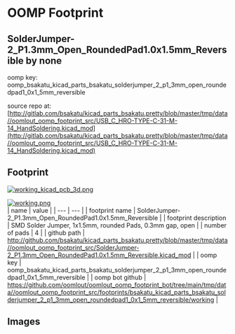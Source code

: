 # OOMP Footprint  
## SolderJumper-2_P1.3mm_Open_RoundedPad1.0x1.5mm_Reversible  by none  
  
oomp key: oomp_bsakatu_kicad_parts_bsakatu_solderjumper_2_p1_3mm_open_roundedpad1_0x1_5mm_reversible  
  
source repo at: [http://gitlab.com/bsakatu/kicad_parts_bsakatu.pretty/blob/master/tmp/data//oomlout_oomp_footprint_src/USB_C_HRO-TYPE-C-31-M-14_HandSoldering.kicad_mod](http://gitlab.com/bsakatu/kicad_parts_bsakatu.pretty/blob/master/tmp/data//oomlout_oomp_footprint_src/USB_C_HRO-TYPE-C-31-M-14_HandSoldering.kicad_mod)  
## Footprint  
  
[![working_kicad_pcb_3d.png](working_kicad_pcb_3d_600.png)](working_kicad_pcb_3d.png)  
  
[![working.png](working_600.png)](working.png)  
| name | value | 
| --- | --- | 
| footprint name | SolderJumper-2_P1.3mm_Open_RoundedPad1.0x1.5mm_Reversible | 
| footprint description | SMD Solder Jumper, 1x1.5mm, rounded Pads, 0.3mm gap, open | 
| number of pads | 4 | 
| github path | http://github.com/bsakatu/kicad_parts_bsakatu.pretty/blob/master/tmp/data//oomlout_oomp_footprint_src/SolderJumper-2_P1.3mm_Open_RoundedPad1.0x1.5mm_Reversible.kicad_mod | 
| oomp key | oomp_bsakatu_kicad_parts_bsakatu_solderjumper_2_p1_3mm_open_roundedpad1_0x1_5mm_reversible | 
| oomp bot github | https://github.com/oomlout/oomlout_oomp_footprint_bot/tree/main/tmp/data//oomlout_oomp_footprint_src/footprints/bsakatu_kicad_parts_bsakatu_solderjumper_2_p1_3mm_open_roundedpad1_0x1_5mm_reversible/working | 
## Images  
